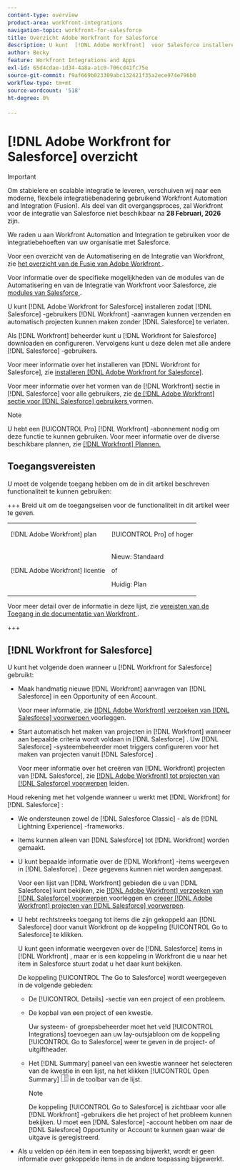```yaml
---
content-type: overview
product-area: workfront-integrations
navigation-topic: workfront-for-salesforce
title: Overzicht Adobe Workfront for Salesforce
description: U kunt  [!DNL Adobe Workfront]  voor Salesforce installeren om uw gebruikers van Salesforce toe te staan om  [!DNL Workfront]  verzoeken voor te leggen en automatisch projecten tot stand te brengen zonder ooit Salesforce te verlaten.
author: Becky
feature: Workfront Integrations and Apps
exl-id: 65d4cdae-1d34-4a8a-a1c0-706cd41fc75e
source-git-commit: f9af669b023309abc132421f35a2ece974e796b0
workflow-type: tm+mt
source-wordcount: '518'
ht-degree: 0%

---
```


# [!DNL Adobe Workfront for Salesforce] overzicht

<!-- Audited: 5/2025 -->

>[!IMPORTANT]
>
>Om stabielere en scalable integratie te leveren, verschuiven wij naar een moderne, flexibele integratiebenadering gebruikend Workfront Automation and Integration (Fusion). Als deel van dit overgangsproces, zal Workfront voor de integratie van Salesforce niet beschikbaar na **28 Februari, 2026** zijn.
>
>We raden u aan Workfront Automation and Integration te gebruiken voor de integratiebehoeften van uw organisatie met Salesforce.
>
>Voor een overzicht van de Automatisering en de Integratie van Workfront, zie [&#x200B; het overzicht van de Fusie van Adobe Workfront &#x200B;](https://experienceleague.adobe.com/nl/docs/workfront-fusion/using/get-started-with-fusion/understand-workfront-fusion/workfront-fusion-overview).
>
>Voor informatie over de specifieke mogelijkheden van de modules van de Automatisering en van de Integratie van Workfront voor Salesforce, zie [&#x200B; modules van Salesforce &#x200B;](https://experienceleague.adobe.com/nl/docs/workfront-fusion/using/references/apps-and-their-modules/third-party-app-connectors/salesforce-modules).

U kunt [!DNL Adobe Workfront for Salesforce] installeren zodat [!DNL Salesforce] -gebruikers [!DNL Workfront] -aanvragen kunnen verzenden en automatisch projecten kunnen maken zonder [!DNL Salesforce] te verlaten.

Als [!DNL Workfront] beheerder kunt u [!DNL Workfront for Salesforce] downloaden en configureren. Vervolgens kunt u deze delen met alle andere [!DNL Salesforce] -gebruikers.

Voor meer informatie over het installeren van [!DNL Workfront for Salesforce], zie [&#x200B; installeren  [!DNL Adobe Workfront for Salesforce]](../../workfront-integrations-and-apps/using-workfront-with-salesforce/install-workfront-for-salesforce.md).

Voor meer informatie over het vormen van de [!DNL Workfront] sectie in [!DNL Salesforce] voor alle gebruikers, zie [&#x200B; de  [!DNL Adobe Workfront]  sectie voor  [!DNL Salesforce]  gebruikers &#x200B;](../../workfront-integrations-and-apps/using-workfront-with-salesforce/configure-wf-section-for-salesforce-users.md) vormen.

>[!NOTE]
>
>U hebt een [!UICONTROL Pro] [!DNL Workfront] -abonnement nodig om deze functie te kunnen gebruiken. Voor meer informatie over de diverse beschikbare plannen, zie [[!DNL Workfront]  Plannen.](https://business.adobe.com/products/workfront/pricing.html)

## Toegangsvereisten

U moet de volgende toegang hebben om de in dit artikel beschreven functionaliteit te kunnen gebruiken:

+++ Breid uit om de toegangseisen voor de functionaliteit in dit artikel weer te geven.

<table style="table-layout:auto"> 
 <col> 
 <col> 
 <tbody> 
  <tr> 
   <td role="rowheader">[!DNL Adobe Workfront] plan</td> 
   <td> <p>[!UICONTROL Pro] of hoger</p> </td> 
  </tr> 
  <tr> 
   <td role="rowheader">[!DNL Adobe Workfront] licentie</td> 
   <td> <p>Nieuw: Standaard<p>
   <p>of</p>
   <p>Huidig: Plan</p>


</td> 
  </tr> 
 </tbody> 
</table>

Voor meer detail over de informatie in deze lijst, zie [&#x200B; vereisten van de Toegang in de documentatie van Workfront &#x200B;](/help/quicksilver/administration-and-setup/add-users/access-levels-and-object-permissions/access-level-requirements-in-documentation.md).

+++

## [!DNL Workfront for Salesforce]

U kunt het volgende doen wanneer u [!DNL Workfront for Salesforce] gebruikt:

* Maak handmatig nieuwe [!DNL Workfront] aanvragen van [!DNL Salesforce] in een Opportunity of een Account.

  Voor meer informatie, zie [&#x200B;  [!DNL Adobe Workfront]  verzoeken van  [!DNL Salesforce]  voorwerpen &#x200B;](../../workfront-integrations-and-apps/using-workfront-with-salesforce/submit-workfront-requests-from-salesforce-objects.md) voorleggen.

* Start automatisch het maken van projecten in [!DNL Workfront] wanneer aan bepaalde criteria wordt voldaan in [!DNL Salesforce] . Uw [!DNL Salesforce] -systeembeheerder moet triggers configureren voor het maken van projecten vanuit [!DNL Salesforce] .

  Voor meer informatie over het creëren van [!DNL Workfront] projecten van [!DNL Salesforce], zie [&#x200B;  [!DNL Adobe Workfront]  tot projecten van  [!DNL Salesforce]  voorwerpen &#x200B;](../../workfront-integrations-and-apps/using-workfront-with-salesforce/create-wf-projects-from-salesforce-objects.md) leiden.

Houd rekening met het volgende wanneer u werkt met [!DNL Workfront] for [!DNL Salesforce] :

* We ondersteunen zowel de [!DNL Salesforce Classic] - als de [!DNL Lightning Experience] -frameworks.
* Items kunnen alleen van [!DNL Salesforce] tot [!DNL Workfront] worden gemaakt.
* U kunt bepaalde informatie over de [!DNL Workfront] -items weergeven in [!DNL Salesforce] . Deze gegevens kunnen niet worden aangepast.

  Voor een lijst van [!DNL Workfront] gebieden die u van [!DNL Salesforce] kunt bekijken, zie [&#x200B;  [!DNL Adobe Workfront]  verzoeken van  [!DNL Salesforce]  voorwerpen &#x200B;](../../workfront-integrations-and-apps/using-workfront-with-salesforce/submit-workfront-requests-from-salesforce-objects.md) voorleggen en [&#x200B; creeer  [!DNL Adobe Workfront]  projecten van  [!DNL Salesforce]  voorwerpen &#x200B;](../../workfront-integrations-and-apps/using-workfront-with-salesforce/create-wf-projects-from-salesforce-objects.md).

* U hebt rechtstreeks toegang tot items die zijn gekoppeld aan [!DNL Salesforce] door vanuit Workfront op de koppeling [!UICONTROL Go to Salesforce] te klikken.

  U kunt geen informatie weergeven over de [!DNL Salesforce] items in [!DNL Workfront] , maar er is een koppeling in Workfront die u naar het item in Salesforce stuurt zodat u het daar kunt bekijken.

  De koppeling [!UICONTROL The Go to Salesforce] wordt weergegeven in de volgende gebieden:

   * De [!UICONTROL Details] -sectie van een project of een probleem.
   * De kopbal van een project of een kwestie.

     Uw systeem- of groepsbeheerder moet het veld [!UICONTROL Integrations] toevoegen aan uw lay-outsjabloon om de koppeling [!UICONTROL Go to Salesforce] weer te geven in de project- of uitgiftheader.
   * Het [!DNL Summary] paneel van een kwestie wanneer het selecteren van de kwestie in een lijst, na het klikken [!UICONTROL Open Summary] ![&#x200B; Summiere paneelpictogram &#x200B;](assets/summary-panel-icon.png) in de toolbar van de lijst.

     >[!NOTE]
     >
     >De koppeling [!UICONTROL Go to Salesforce] is zichtbaar voor alle [!DNL Workfront] -gebruikers die het project of het probleem kunnen bekijken. U moet een [!DNL Salesforce] -account hebben om naar de [!DNL Salesforce] Opportunity or Account te kunnen gaan waar de uitgave is geregistreerd.

* Als u velden op één item in een toepassing bijwerkt, wordt er geen informatie over gekoppelde items in de andere toepassing bijgewerkt.
